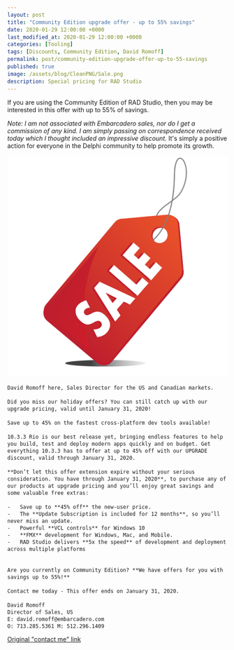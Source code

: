 ```yaml
---
layout: post
title: "Community Edition upgrade offer - up to 55% savings"
date: 2020-01-29 12:00:00 +0000
last_modified_at: 2020-01-29 12:00:00 +0000
categories: [Tooling]
tags: [Discounts, Community Edition, David Romoff]
permalink: post/community-edition-upgrade-offer-up-to-55-savings
published: true
image: /assets/blog/CleanPNG/Sale.png
description: Special pricing for RAD Studio
---
```

If you are using the Community Edition of RAD Studio, then you may be interested in this offer with up to 55% of savings.

_Note: I am not associated with Embarcadero sales, nor do I get a commission of any kind. I am simply passing on correspondence received today which I thought included an impressive discount._ It's simply a positive action for everyone in the Delphi community to help promote its growth.

![Sale tag](/assets/blog/CleanPNG/Sale.png)

````
David Romoff here, Sales Director for the US and Canadian markets.

Did you miss our holiday offers? You can still catch up with our upgrade pricing, valid until January 31, 2020!

Save up to 45% on the fastest cross-platform dev tools available!

10.3.3 Rio is our best release yet, bringing endless features to help you build, test and deploy modern apps quickly and on budget. Get everything 10.3.3 has to offer at up to 45% off with our UPGRADE discount, valid through January 31, 2020.

**Don’t let this offer extension expire without your serious consideration. You have through January 31, 2020**, to purchase any of our products at upgrade pricing and you’ll enjoy great savings and some valuable free extras:

-   Save up to **45% off** the new-user price.    
-   The **Update Subscription is included for 12 months**, so you’ll never miss an update.    
-   Powerful **VCL controls** for Windows 10    
-   **FMX** development for Windows, Mac, and Mobile.    
-   RAD Studio delivers **5x the speed** of development and deployment across multiple platforms
    

Are you currently on Community Edition? **We have offers for you with savings up to 55%!**

Contact me today - This offer ends on January 31, 2020.

David Romoff
Director of Sales, US
E: david.romoff@embarcadero.com
O: 713.285.5361 M: 512.296.1409
````
[Original "contact me" link](http://s608.t.en25.com/e/er?s=608&lid=33258&elqTrackId=b32e03f7203a4f8dab064f5d8906c666&elq=919c1cfd1332423fa6a3b905982ca3e4&elqaid=32782&elqat=1)